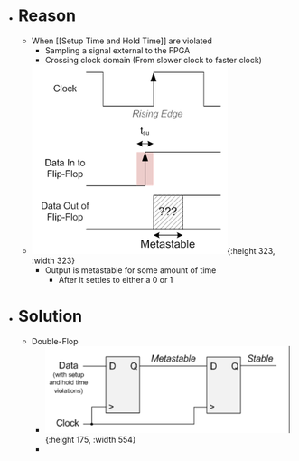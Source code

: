 - # Reason
	- When [[Setup Time and Hold Time]] are violated
		- Sampling a signal external to the FPGA
		- Crossing clock domain (From slower clock to faster clock)
	- ![202303311834.png](../assets/202303311834_1680258941558_0.png){:height 323, :width 323}
		- Output is metastable for some amount of time
			- After it settles to either a 0 or 1
- # Solution
	- Double-Flop
		- ![202303311844.png](../assets/202303311844_1680259464012_0.png){:height 175, :width 554}
		-